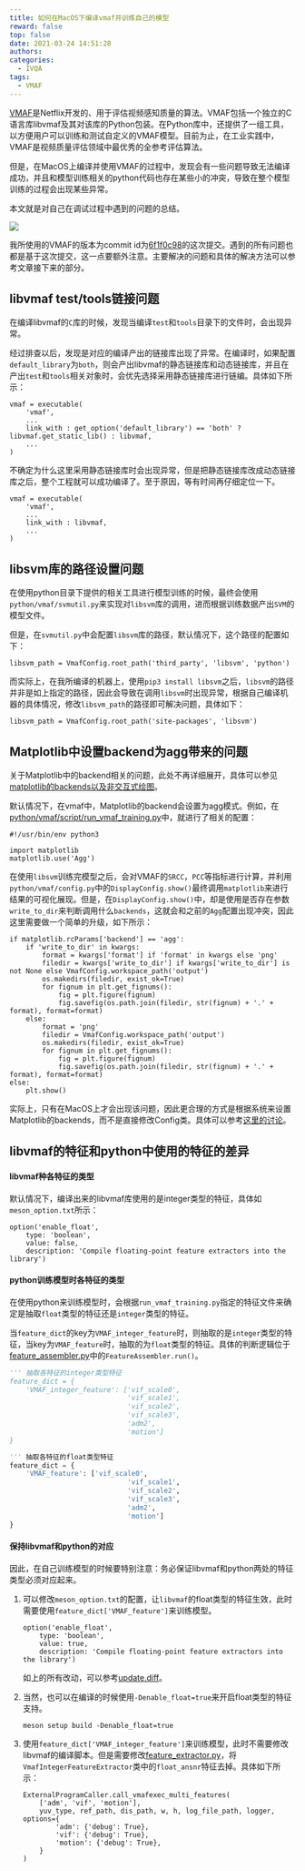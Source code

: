 ```yaml
---
title: 如何在MacOS下编译vmaf并训练自己的模型
reward: false
top: false
date: 2021-03-24 14:51:28
authors:
categories:
  - IVQA
tags:
  - VMAF
---
```

[VMAF](https://github.com/Netflix/vmaf)是Netflix开发的、用于评估视频感知质量的算法。VMAF包括一个独立的C语言库libvmaf及其对该库的Python包装。在Python库中，还提供了一组工具，以方便用户可以训练和测试自定义的VMAF模型。目前为止，在工业实践中，VMAF是视频质量评估领域中最优秀的全参考评估算法。

但是，在MacOS上编译并使用VMAF的过程中，发现会有一些问题导致无法编译成功，并且和模型训练相关的python代码也存在某些小的冲突，导致在整个模型训练的过程会出现某些异常。

本文就是对自己在调试过程中遇到的问题的总结。

![](1.jpeg)

<!--more-->

我所使用的VMAF的版本为commit id为[6f1f0c98](https://github.com/Netflix/vmaf/commit/6f1f0c98845e4e9c34ae0bdfa00aee5c91fa6e0c)的这次提交。遇到的所有问题也都是基于这次提交，这一点要额外注意。主要解决的问题和具体的解决方法可以参考文章接下来的部分。

## libvmaf test/tools链接问题
在编译libvmaf的`C`库的时候，发现当编译`test`和`tools`目录下的文件时，会出现异常。

经过排查以后，发现是对应的编译产出的链接库出现了异常。在编译时，如果配置`default_library`为`both`，则会产出libvmaf的静态链接库和动态链接库，并且在产出`test`和`tools`相关对象时，会优先选择采用静态链接库进行链编。具体如下所示：

```
vmaf = executable(
    'vmaf',
    ...
    link_with : get_option('default_library') == 'both' ? libvmaf.get_static_lib() : libvmaf,
    ...
)
```

不确定为什么这里采用静态链接库时会出现异常，但是把静态链接库改成动态链接库之后，整个工程就可以成功编译了。至于原因，等有时间再仔细定位一下。

```
vmaf = executable(
    'vmaf',
    ...
    link_with : libvmaf,
    ...
)
```

## libsvm库的路径设置问题
在使用python目录下提供的相关工具进行模型训练的时候，最终会使用`python/vmaf/svmutil.py`来实现对`libsvm`库的调用，进而根据训练数据产出`SVM`的模型文件。

但是，在`svmutil.py`中会配置`libsvm`库的路径，默认情况下，这个路径的配置如下：

```
libsvm_path = VmafConfig.root_path('third_party', 'libsvm', 'python')
```

而实际上，在我所编译的机器上，使用`pip3 install libsvm`之后，`libsvm`的路径并非是如上指定的路径，因此会导致在调用`libsvm`时出现异常，根据自己编译机器的具体情况，修改`libsvm_path`的路径即可解决问题，具体如下：

```
libsvm_path = VmafConfig.root_path('site-packages', 'libsvm')
```

## Matplotlib中设置backend为agg带来的问题
关于Matplotlib中的backend相关的问题，此处不再详细展开，具体可以参见[matplotlib的backends以及非交互式绘图](/2020/04/28/Matplotlib-s-backends-and-non-interactive-backends-for-rendering/)。

默认情况下，在vmaf中，Matplotlib的backend会设置为agg模式。例如，在[python/vmaf/script/run_vmaf_training.py](https://github.com/Netflix/vmaf/blob/master/python/vmaf/script/run_vmaf_training.py)中，就进行了相关的配置：

```
#!/usr/bin/env python3

import matplotlib
matplotlib.use('Agg')
```

在使用`libsvm`训练完模型之后，会对VMAF的`SRCC`，`PCC`等指标进行计算，并利用`python/vmaf/config.py`中的`DisplayConfig.show()`最终调用`matplotlib`来进行结果的可视化展现。但是，在`DisplayConfig.show()`中，却是使用是否存在参数`write_to_dir`来判断调用什么`backends`，这就会和之前的`Agg`配置出现冲突，因此这里需要做一个简单的升级，如下所示：

```
if matplotlib.rcParams['backend'] == 'agg':
    if 'write_to_dir' in kwargs:
        format = kwargs['format'] if 'format' in kwargs else 'png'
        filedir = kwargs['write_to_dir'] if kwargs['write_to_dir'] is not None else VmafConfig.workspace_path('output')
        os.makedirs(filedir, exist_ok=True)
        for fignum in plt.get_fignums():
            fig = plt.figure(fignum)
            fig.savefig(os.path.join(filedir, str(fignum) + '.' + format), format=format)
    else:
        format = 'png'
        filedir = VmafConfig.workspace_path('output')
        os.makedirs(filedir, exist_ok=True)
        for fignum in plt.get_fignums():
            fig = plt.figure(fignum)
            fig.savefig(os.path.join(filedir, str(fignum) + '.' + format), format=format)
else:
    plt.show()
```

实际上，只有在MacOS上才会出现该问题，因此更合理的方式是根据系统来设置Matplotlib的backends，而不是直接修改Config类。具体可以参考[这里的讨论](https://github.com/Netflix/vmaf/pull/852)。

## libvmaf的特征和python中使用的特征的差异
#### libvmaf种各特征的类型
默认情况下，编译出来的libvmaf库使用的是integer类型的特征，具体如`meson_option.txt`所示：

```
option('enable_float',
    type: 'boolean',
    value: false,
    description: 'Compile floating-point feature extractors into the library')
```

#### python训练模型时各特征的类型
在使用python来训练模型时，会根据`run_vmaf_training.py`指定的特征文件来确定是抽取`float`类型的特征还是`integer`类型的特征。

当`feature_dict`的key为`VMAF_integer_feature`时，则抽取的是`integer`类型的特征，当key为`VMAF_feature`时，抽取的为`float`类型的特征。具体的判断逻辑位于[feature_assembler.py](https://github.com/Netflix/vmaf/blob/master/python/vmaf/core/feature_assembler.py)中的`FeatureAssembler.run()`。

```python
''' 抽取各特征的integer类型特征
feature_dict = {
    'VMAF_integer_feature': ['vif_scale0', 
                             'vif_scale1', 
                             'vif_scale2', 
                             'vif_scale3', 
                             'adm2', 
                             'motion']
}

''' 抽取各特征的float类型特征
feature_dict = {
    'VMAF_feature': ['vif_scale0', 
                             'vif_scale1', 
                             'vif_scale2', 
                             'vif_scale3', 
                             'adm2', 
                             'motion']
}
```

#### 保持libvmaf和python的对应
因此，在自己训练模型的时候要特别注意：务必保证libvmaf和python两处的特征类型必须对应起来。
1. 可以修改`meson_option.txt`的配置，让`libvmaf`的float类型的特征生效，此时需要使用`feature_dict['VMAF_feature']`来训练模型。

    ```
    option('enable_float',
        type: 'boolean',
        value: true,
        description: 'Compile floating-point feature extractors into the library')
    ```
    如上的所有改动，可以参考[update.diff](update.diff)。

2. 当然，也可以在编译的时候使用`-Denable_float=true`来开启float类型的特征支持。
    ```
    meson setup build -Denable_float=true
    ```
3. 使用`feature_dict['VMAF_integer_feature']`来训练模型，此时不需要修改libvmaf的编译脚本。但是需要修改[feature_extractor.py](https://github.com/Netflix/vmaf/blob/master/python/vmaf/core/feature_extractor.py)，将`VmafIntegerFeatureExtractor`类中的`float_ansnr`特征去掉。具体如下所示：

    ```
    ExternalProgramCaller.call_vmafexec_multi_features(
        ['adm', 'vif', 'motion'],
        yuv_type, ref_path, dis_path, w, h, log_file_path, logger, options={
            'adm': {'debug': True},
            'vif': {'debug': True},
            'motion': {'debug': True},
        }
    )
    ```
